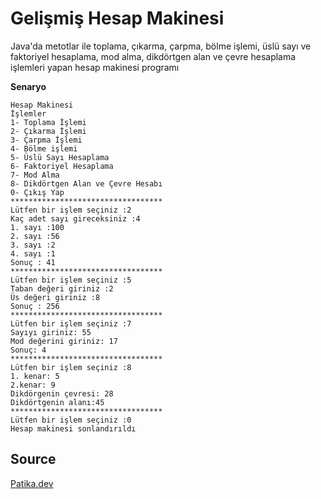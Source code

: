 # Gelişmiş Hesap Makinesi

Java'da metotlar ile toplama, çıkarma, çarpma, bölme işlemi, üslü sayı ve faktoriyel hesaplama, mod alma, dikdörtgen alan ve çevre hesaplama işlemleri yapan hesap makinesi programı

**Senaryo**

```
Hesap Makinesi
İşlemler
1- Toplama İşlemi
2- Çıkarma İşlemi
3- Çarpma İşlemi
4- Bölme işlemi
5- Üslü Sayı Hesaplama
6- Faktoriyel Hesaplama
7- Mod Alma
8- Dikdörtgen Alan ve Çevre Hesabı
0- Çıkış Yap
**********************************
Lütfen bir işlem seçiniz :2
Kaç adet sayı gireceksiniz :4
1. sayı :100
2. sayı :56
3. sayı :2
4. sayı :1
Sonuç : 41
**********************************
Lütfen bir işlem seçiniz :5
Taban değeri giriniz :2
Üs değeri giriniz :8
Sonuç : 256
**********************************
Lütfen bir işlem seçiniz :7
Sayıyı giriniz: 55
Mod değerini giriniz: 17
Sonuç: 4
**********************************
Lütfen bir işlem seçiniz :8
1. kenar: 5
2.kenar: 9
Dikdörgenin çevresi: 28
Dikdörtgenin alanı:45
**********************************
Lütfen bir işlem seçiniz :0
Hesap makinesi sonlandırıldı

```

## Source

[Patika.dev](https://www.patika.dev/tr)